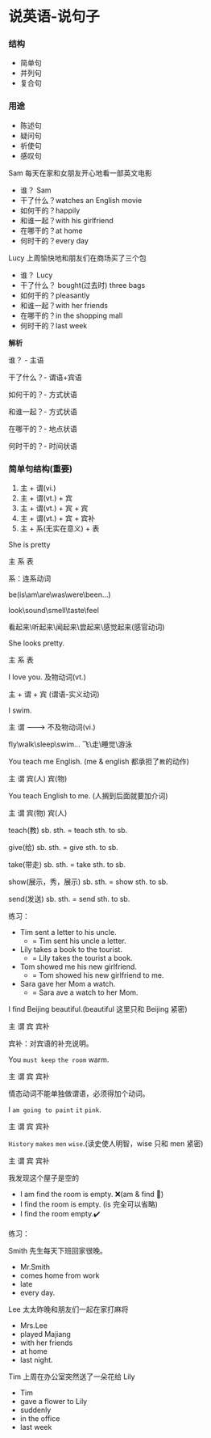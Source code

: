 # 说英语-说句子

### 结构

* 简单句
* 并列句
* 复合句

### 用途

* 陈述句
* 疑问句
* 祈使句
* 感叹句

Sam 每天在家和女朋友开心地看一部英文电影

* 谁？ Sam
* 干了什么？watches an English movie
* 如何干的？happily
* 和谁一起？with his girlfriend
* 在哪干的？at home
* 何时干的？every day

Lucy 上周愉快地和朋友们在商场买了三个包

* 谁？ Lucy
* 干了什么？ bought(过去时) three bags
* 如何干的？pleasantly
* 和谁一起？with her friends
* 在哪干的？in the shopping mall
* 何时干的？last week

**解析**

谁？  - 主语

干了什么？- 谓语+宾语

如何干的？- 方式状语

和谁一起？- 方式状语

在哪干的？- 地点状语

何时干的？- 时间状语

### 简单句结构(重要)

1. 主 + 谓(vi.)
2. 主 + 谓(vt.) + 宾
3. 主 + 谓(vt.) + 宾 + 宾
4. 主 + 谓(vt.) + 宾 + 宾补
5. 主 + 系(无实在意义) + 表

She is pretty

主  系  表

系：连系动词

be(is\am\are\was\were\been...)

look\sound\smell\taste\feel

看起来\听起来\闻起来\尝起来\感觉起来(感官动词)

She looks pretty.

主    系     表

I    love  you. 及物动词(vt.)

主 + 谓 + 宾 (谓语-实义动词)

I  swim.

主   谓  ---> 不及物动词(vi.)

fly\walk\sleep\swim... 飞\走\睡觉\游泳

You teach me English. (me & english 都承担了`教`的动作)

主   谓   宾(人)  宾(物)

You teach English to me. (人搁到后面就要加介词)

主   谓   宾(物)  宾(人)

teach(教) sb. sth. =  teach sth. to sb.

give(给) sb. sth. = give sth. to sb.

take(带走) sb. sth. = take sth. to sb.

show(展示，秀，展示) sb. sth. = show sth. to sb.

send(发送) sb. sth. = send sth. to sb.

练习：
* Tim sent a letter to his uncle.
  * = Tim sent his uncle a letter.
* Lily takes a book to the tourist.
  * = Lily takes the tourist a book.
* Tom showed me his new girlfriend.
  * = Tom showed his new girlfriend to me.
* Sara gave her Mom a watch.
  * = Sara ave a watch to her Mom.

I find Beijing beautiful.(beautiful 这里只和 Beijing 紧密)

主 谓   宾        宾补

宾补：对宾语的补充说明。

You `must keep` `the room` warm.

主      谓          宾     宾补

情态动词不能单独做谓语，必须得加个动词。

I `am going to paint` `it` `pink`.

主          谓         宾    宾补

`History` `makes` `men` `wise`.(读史使人明智，wise 只和 men 紧密)

主          谓      宾    宾补

我发现这个屋子是空的

* I am find the room is empty. ❌(am & find 🚫)
* I find the room is empty. (is 完全可以省略)
* I find the room empty.✔️

练习：

Smith 先生每天下班回家很晚。
* Mr.Smith
* comes home from work
* late
* every day.

Lee 太太昨晚和朋友们一起在家打麻将
* Mrs.Lee
* played Majiang
* with her friends
* at home
* last night.

Tim 上周在办公室突然送了一朵花给 Lily
* Tim
* gave a flower to Lily
* suddenly
* in the office
* last week




